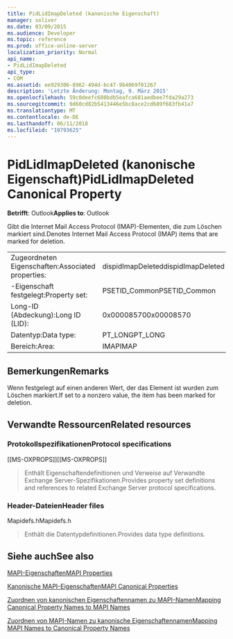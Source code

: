 ```yaml
---
title: PidLidImapDeleted (kanonische Eigenschaft)
manager: soliver
ms.date: 03/09/2015
ms.audience: Developer
ms.topic: reference
ms.prod: office-online-server
localization_priority: Normal
api_name:
- PidLidImapDeleted
api_type:
- COM
ms.assetid: ee929306-8962-494d-bc47-9b4069f01267
description: 'Letzte Änderung: Montag, 9. März 2015'
ms.openlocfilehash: 59c0deefc680bdb5eafca681aedbee7fda29a273
ms.sourcegitcommit: 9d60cd82b5413446e5bc8ace2cd689f683fb41a7
ms.translationtype: MT
ms.contentlocale: de-DE
ms.lasthandoff: 06/11/2018
ms.locfileid: "19793625"
---
```

# <a name="pidlidimapdeleted-canonical-property"></a><span data-ttu-id="17b92-103">PidLidImapDeleted (kanonische Eigenschaft)</span><span class="sxs-lookup"><span data-stu-id="17b92-103">PidLidImapDeleted Canonical Property</span></span>

  
  
<span data-ttu-id="17b92-104">**Betrifft**: Outlook</span><span class="sxs-lookup"><span data-stu-id="17b92-104">**Applies to**: Outlook</span></span> 
  
<span data-ttu-id="17b92-105">Gibt die Internet Mail Access Protocol (IMAP)-Elementen, die zum Löschen markiert sind.</span><span class="sxs-lookup"><span data-stu-id="17b92-105">Denotes Internet Mail Access Protocol (IMAP) items that are marked for deletion.</span></span>
  
|||
|:-----|:-----|
|<span data-ttu-id="17b92-106">Zugeordneten Eigenschaften:</span><span class="sxs-lookup"><span data-stu-id="17b92-106">Associated properties:</span></span>  <br/> |<span data-ttu-id="17b92-107">dispidImapDeleted</span><span class="sxs-lookup"><span data-stu-id="17b92-107">dispidImapDeleted</span></span>  <br/> |
|<span data-ttu-id="17b92-108">-Eigenschaft festgelegt:</span><span class="sxs-lookup"><span data-stu-id="17b92-108">Property set:</span></span>  <br/> |<span data-ttu-id="17b92-109">PSETID_Common</span><span class="sxs-lookup"><span data-stu-id="17b92-109">PSETID_Common</span></span>  <br/> |
|<span data-ttu-id="17b92-110">Long-ID (Abdeckung):</span><span class="sxs-lookup"><span data-stu-id="17b92-110">Long ID (LID):</span></span>  <br/> |<span data-ttu-id="17b92-111">0x00008570</span><span class="sxs-lookup"><span data-stu-id="17b92-111">0x00008570</span></span>  <br/> |
|<span data-ttu-id="17b92-112">Datentyp:</span><span class="sxs-lookup"><span data-stu-id="17b92-112">Data type:</span></span>  <br/> |<span data-ttu-id="17b92-113">PT_LONG</span><span class="sxs-lookup"><span data-stu-id="17b92-113">PT_LONG</span></span>  <br/> |
|<span data-ttu-id="17b92-114">Bereich:</span><span class="sxs-lookup"><span data-stu-id="17b92-114">Area:</span></span>  <br/> |<span data-ttu-id="17b92-115">IMAP</span><span class="sxs-lookup"><span data-stu-id="17b92-115">IMAP</span></span>  <br/> |
   
## <a name="remarks"></a><span data-ttu-id="17b92-116">Bemerkungen</span><span class="sxs-lookup"><span data-stu-id="17b92-116">Remarks</span></span>

<span data-ttu-id="17b92-117">Wenn festgelegt auf einen anderen Wert, der das Element ist wurden zum Löschen markiert.</span><span class="sxs-lookup"><span data-stu-id="17b92-117">If set to a nonzero value, the item has been marked for deletion.</span></span>
  
## <a name="related-resources"></a><span data-ttu-id="17b92-118">Verwandte Ressourcen</span><span class="sxs-lookup"><span data-stu-id="17b92-118">Related resources</span></span>

### <a name="protocol-specifications"></a><span data-ttu-id="17b92-119">Protokollspezifikationen</span><span class="sxs-lookup"><span data-stu-id="17b92-119">Protocol specifications</span></span>

<span data-ttu-id="17b92-120">[[MS-OXPROPS]]</span><span class="sxs-lookup"><span data-stu-id="17b92-120">[[MS-OXPROPS]]</span></span> 
  
> <span data-ttu-id="17b92-121">Enthält Eigenschaftendefinitionen und Verweise auf Verwandte Exchange Server-Spezifikationen.</span><span class="sxs-lookup"><span data-stu-id="17b92-121">Provides property set definitions and references to related Exchange Server protocol specifications.</span></span>
    
### <a name="header-files"></a><span data-ttu-id="17b92-122">Header-Dateien</span><span class="sxs-lookup"><span data-stu-id="17b92-122">Header files</span></span>

<span data-ttu-id="17b92-123">Mapidefs.h</span><span class="sxs-lookup"><span data-stu-id="17b92-123">Mapidefs.h</span></span>
  
> <span data-ttu-id="17b92-124">Enthält die Datentypdefinitionen.</span><span class="sxs-lookup"><span data-stu-id="17b92-124">Provides data type definitions.</span></span>
    
## <a name="see-also"></a><span data-ttu-id="17b92-125">Siehe auch</span><span class="sxs-lookup"><span data-stu-id="17b92-125">See also</span></span>



[<span data-ttu-id="17b92-126">MAPI-Eigenschaften</span><span class="sxs-lookup"><span data-stu-id="17b92-126">MAPI Properties</span></span>](mapi-properties.md)
  
[<span data-ttu-id="17b92-127">Kanonische MAPI-Eigenschaften</span><span class="sxs-lookup"><span data-stu-id="17b92-127">MAPI Canonical Properties</span></span>](mapi-canonical-properties.md)
  
[<span data-ttu-id="17b92-128">Zuordnen von kanonischen Eigenschaftennamen zu MAPI-Namen</span><span class="sxs-lookup"><span data-stu-id="17b92-128">Mapping Canonical Property Names to MAPI Names</span></span>](mapping-canonical-property-names-to-mapi-names.md)
  
[<span data-ttu-id="17b92-129">Zuordnen von MAPI-Namen zu kanonische Eigenschaftennamen</span><span class="sxs-lookup"><span data-stu-id="17b92-129">Mapping MAPI Names to Canonical Property Names</span></span>](mapping-mapi-names-to-canonical-property-names.md)

